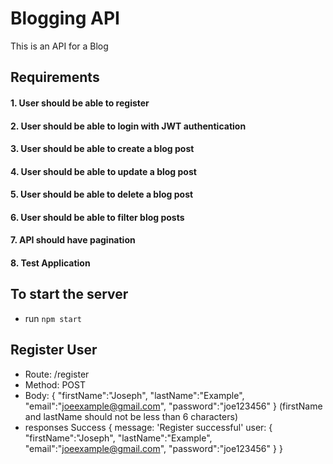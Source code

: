 # Blogging API
This is an API for a Blog

## Requirements
#### 1. User should be able to register
#### 2. User should be able to login with JWT authentication
#### 3. User should be able to create a blog post
#### 4. User should be able to update a blog post
#### 5. User should be able to delete a blog post
#### 6. User should be able to filter blog posts
#### 7. API should have pagination
#### 8. Test Application

## To start the server
- run `npm start`

## Register User
- Route: /register
- Method: POST
- Body:
{
  "firstName":"Joseph",
  "lastName":"Example",
  "email":"joeexample@gmail.com",
  "password":"joe123456"
}
(firstName and lastName should not be less than 6 characters)
- responses
Success
{
   message: 'Register successful'
   user: {
        "firstName":"Joseph",
        "lastName":"Example",
        "email":"joeexample@gmail.com",
        "password":"joe123456"
   }
}
